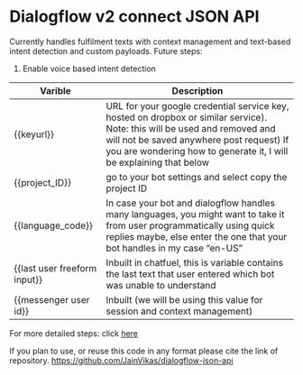 # Dialogflow v2 connect JSON API
Currently handles fulfilment texts with context management and text-based intent detection and custom payloads. Future steps:
1. Enable voice based intent detection

|Varible|Description|
|--|--|
|{{keyurl}}|	URL for your google credential service key, hosted on dropbox or similar service). Note: this will be used and removed and will not be saved anywhere post request) If you are wondering how to generate it, I will be explaining that below|
|{{project_ID}}|go to your bot settings and select copy the project ID|
|{{language_code}}|	In case your bot and dialogflow handles many languages, you might want to take it from user programmatically using quick replies maybe, else enter the one that your bot handles in my case “en-US”|
|{{last user freeform input}}|	Inbuilt in chatfuel, this is variable contains the last text that user entered which bot was unable to understand|
|{{messenger user id}}|	Inbuilt (we will be using this value for session and context management)|

For more detailed steps: click [here](https://github.com/JainVikas/dialogflow-json-api/blob/master/Dialogflow%20v2%20json%20API.docx)

If you plan to use, or reuse this code in any format
please cite the link of repository. https://github.com/JainVikas/dialogflow-json-api
